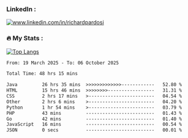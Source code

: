 

<h3>LinkedIn :</h3>
<div id="badges">
  <a href="https://www.linkedin.com/in/richardpardosi/">
    <img src="https://img.shields.io/badge/LinkedIn-blue?style=for-the-badge&logo=linkedin&logoColor=white" alt="www.linkedin.com/in/richardpardosi"/>
  </a>
</div>

### :fire: My Stats :
[![Top Langs](https://github-readme-stats.vercel.app/api/top-langs/?username=RichardPardosi&layout=compact&theme=vision-friendly-dark)](https://github.com/RichardPardosi)



<!--START_SECTION:waka-->

```txt
From: 19 March 2025 - To: 06 October 2025

Total Time: 48 hrs 15 mins

Java         26 hrs 35 mins  >>>>>>>>>>>>>------------   52.80 %
HTML         15 hrs 46 mins  >>>>>>>>-----------------   31.31 %
CSS          2 hrs 17 mins   >------------------------   04.54 %
Other        2 hrs 6 mins    >------------------------   04.20 %
Python       1 hr 54 mins    >------------------------   03.79 %
PHP          43 mins         -------------------------   01.43 %
Go           42 mins         -------------------------   01.40 %
JavaScript   16 mins         -------------------------   00.54 %
JSON         0 secs          -------------------------   00.01 %
```

<!--END_SECTION:waka-->
